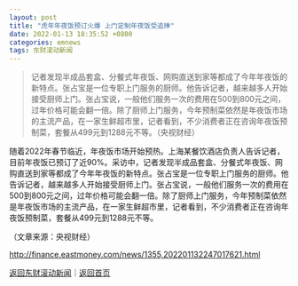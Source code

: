 ```yaml
---
layout: post
title: "虎年年夜饭预订火爆 上门定制年夜饭受追捧"
date: 2022-01-13 18:35:52 +0800
categories: emnews
tags: 东财滚动新闻
---
```

> 记者发现半成品套盒、分餐式年夜饭、网购直送到家等都成了今年年夜饭的新特点。张占宝是一位专职上门服务的厨师。他告诉记者，越来越多人开始接受厨师上门。张占宝说，一般他们服务一次的费用在500到800元之间，过年价格可能会翻一倍。除了厨师上门服务，今年预制菜依然是年夜饭市场的主流产品，在一家生鲜超市里，记者看到，不少消费者正在咨询年夜饭预制菜，套餐从499元到1288元不等。（央视财经）

<p>随着2022年春节临近，年夜饭市场开始预热。上海某餐饮酒店负责人告诉记者，目前年夜饭已预订了近90%。采访中，记者发现半成品套盒、分餐式年夜饭、网购直送到家等都成了今年年夜饭的新特点。张占宝是一位专职上门服务的厨师。他告诉记者，越来越多人开始接受厨师上门。张占宝说，一般他们服务一次的费用在500到800元之间，过年价格可能会翻一倍。除了厨师上门服务，今年预制菜依然是年夜饭市场的主流产品，在一家生鲜超市里，记者看到，不少消费者正在咨询年夜饭预制菜，套餐从499元到1288元不等。</p><p class="em_media">（文章来源：央视财经）</p>

<http://finance.eastmoney.com/news/1355,202201132247017621.html>

[返回东财滚动新闻](//finews.withounder.com/emnews/)｜[返回首页](//finews.withounder.com/)
